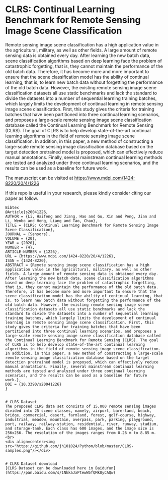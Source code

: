 # CLRS: Continual Learning Benchmark for Remote Sensing Image Scene Classification

Remote sensing image scene classification has a high application value in the agricultural, military, as well as other fields. A large amount of remote sensing data is obtained every day. After learning the new batch data, scene classification algorithms based on deep learning face the problem of catastrophic forgetting, that is, they cannot maintain the performance of the old batch data. Therefore, it has become more and more important to ensure that the scene classification model has the ability of continual learning, that is, to learn new batch data without forgetting the performance of the old batch data. However, the existing remote sensing image scene classification datasets all use static benchmarks and lack the standard to divide the datasets into a number of sequential learning training batches, which largely limits the development of continual learning in remote sensing image scene classification. First, this study gives the criteria for training batches that have been partitioned into three continual learning scenarios, and proposes a large-scale remote sensing image scene classification database called the Continual Learning Benchmark for Remote Sensing (CLRS). The goal of CLRS is to help develop state-of-the-art continual learning algorithms in the field of remote sensing image scene classification. In addition, in this paper, a new method of constructing a large-scale remote sensing image classification database based on the target detection pretrained model is proposed, which can effectively reduce manual annotations. Finally, several mainstream continual learning methods are tested and analyzed under three continual learning scenarios, and the results can be used as a baseline for future work.

The manuscript can be visited at https://www.mdpi.com/1424-8220/20/4/1226

If this repo is useful in your research, please kindly consider citing our paper as follow.
```
Bibtex
@Article{s20041226,
AUTHOR = {Li, Haifeng and Jiang, Hao and Gu, Xin and Peng, Jian and Li, Wenbo and Hong, Liang and Tao, Chao},
TITLE = {CLRS: Continual Learning Benchmark for Remote Sensing Image Scene Classification},
JOURNAL = {Sensors},
VOLUME = {20},
YEAR = {2020},
NUMBER = {4},
ARTICLE-NUMBER = {1226},
URL = {https://www.mdpi.com/1424-8220/20/4/1226},
ISSN = {1424-8220},
ABSTRACT = {Remote sensing image scene classification has a high application value in the agricultural, military, as well as other fields. A large amount of remote sensing data is obtained every day. After learning the new batch data, scene classification algorithms based on deep learning face the problem of catastrophic forgetting, that is, they cannot maintain the performance of the old batch data. Therefore, it has become more and more important to ensure that the scene classification model has the ability of continual learning, that is, to learn new batch data without forgetting the performance of the old batch data. However, the existing remote sensing image scene classification datasets all use static benchmarks and lack the standard to divide the datasets into a number of sequential learning training batches, which largely limits the development of continual learning in remote sensing image scene classification. First, this study gives the criteria for training batches that have been partitioned into three continual learning scenarios, and proposes a large-scale remote sensing image scene classification database called the Continual Learning Benchmark for Remote Sensing (CLRS). The goal of CLRS is to help develop state-of-the-art continual learning algorithms in the field of remote sensing image scene classification. In addition, in this paper, a new method of constructing a large-scale remote sensing image classification database based on the target detection pretrained model is proposed, which can effectively reduce manual annotations. Finally, several mainstream continual learning methods are tested and analyzed under three continual learning scenarios, and the results can be used as a baseline for future work.},
DOI = {10.3390/s20041226}
}


# CLRS Dataset
The proposed CLRS data set consists of 15,000 remote sensing images divided into 25 scene classes, namely, airport, bare-land, beach, bridge, commercial, desert, farmland, forest, golf-course, highway, industrial, meadow, mountain, overpass, park, parking, playground, port, railway, railway-station, residential, river, runway, stadium, and storage-tank. Each class has 600 images, and the image size is 256x256. The resolution of the images ranges from 0.26 m to 8.85 m. <br> 
<div align=center><img src="https://github.com/jh101024/Python/blob/master/CLRS-samples.png"/></div>


# CLRS Dataset download
[CLRS Dataset can be downloaded here in BaiduYun](https://pan.baidu.com/s/1NkkaJxPtewW5fQMk8yCAQw)


